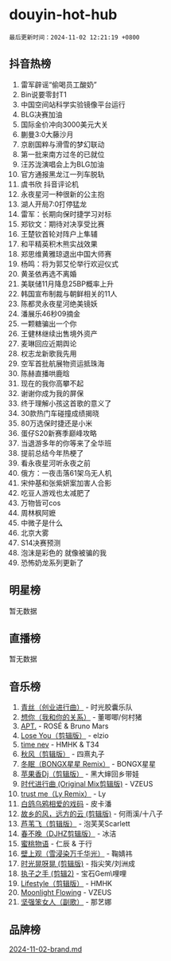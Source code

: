 # douyin-hot-hub

`最后更新时间：2024-11-02 12:21:19 +0800`

## 抖音热榜

1. 雷军辟谣“偷喝员工酸奶”
1. Bin说要零封T1
1. 中国空间站科学实验镜像平台运行
1. BLG决赛加油
1. 国际金价冲向3000美元大关
1. 蒯曼3:0大藤沙月
1. 京剧国粹与滑雪的梦幻联动
1. 第一批来南方过冬的已就位
1. 汪苏泷演唱会上为BLG加油
1. 官方通报黑龙江一列车脱轨
1. 虞书欣 抖音评论机
1. 永夜星河一种很新的公主抱
1. 湖人开局7:0打停猛龙
1. 雷军：长期向保时捷学习对标
1. 郑钦文：期待对决享受比赛
1. 王楚钦首轮对阵户上隼辅
1. 和平精英积木熊实战效果
1. 郑思维黄雅琼退出中国大师赛
1. 杨鸣：将为郭艾伦举行欢迎仪式
1. 黄圣依再选不离婚
1. 美联储11月降息25BP概率上升
1. 韩国宣布制裁与朝鲜相关的11人
1. 陈都灵永夜星河绝美镜妖
1. 潘展乐46秒09摘金
1. 一颗糖骗出一个你
1. 王健林继续出售境外资产
1. 麦琳回应近期舆论
1. 权志龙新歌我先用
1. 空军首批航展物资运抵珠海
1. 陈赫直播哄鹿晗
1. 现在的我你高攀不起
1. 谢谢你成为我的屏保
1. 终于理解小孩这首歌的意义了
1. 30款热门车碰撞成绩揭晓
1. 80万选保时捷还是小米
1. 蛋仔S20新赛季巅峰攻略
1. 当退游多年的你等来了全华班
1. 提前总结今年热梗了
1. 看永夜星河听永夜之前
1. 俄方：一夜击落61架乌无人机
1. 宋仲基和张紫妍案加害人合影
1. 吃豆人游戏也太减肥了
1. 万物皆可cos
1. 周林枫阿嬷
1. 中微子是什么
1. 北京大雾
1. S14决赛预测
1. 泡沫是彩色的 就像被骗的我
1. 恐怖奶龙系列更新了

## 明星榜

暂无数据

## 直播榜

暂无数据

## 音乐榜

1. [青丝（创业进行曲）](https://sf5-hl-cdn-tos.douyinstatic.com/obj/tos-cn-ve-2774/ooYARJB5iBRNhCOkDsS3BAKW91CIMoQfwzwKLi) - 时光胶囊乐队
1. [想你（我和你的关系）](https://sf5-hl-cdn-tos.douyinstatic.com/obj/tos-cn-ve-2774/o8QxhcOBDYYX0zqKCjFVQXZ3RBffnRBQEogitG) - 董唧唧/何村猪
1. [APT.](https://sf5-hl-cdn-tos.douyinstatic.com/obj/tos-cn-ve-2774/oUIcRnUtZBV1JgZtxIMCAiiBSVBSEEOCFfkeMQ) - ROSÉ & Bruno Mars
1. [Lose You（剪辑版）](https://sf5-hl-cdn-tos.douyinstatic.com/obj/tos-cn-ve-2774/og9yxQxAWI86iBNr9ojBFMoWTIvDZZb8HwiGY) - elzio
1. [time nev](https://sf3-cdn-tos.douyinstatic.com/obj/tos-cn-ve-2774/oc6aICzpzBCWrhCvDVi2AZmQLt0gIBxfMEfd6i) - HMHK & T34
1. [秋风（剪辑版）](https://sf3-cdn-tos.douyinstatic.com/obj/tos-cn-ve-2774/ocGaU84LfAfzMd2wbXdQFpCGhBiXg82JNMRRie) - 四熹丸子
1. [冬眠（BONGX星星 Remix）](https://sf5-hl-cdn-tos.douyinstatic.com/obj/tos-cn-ve-2774/oMCfFFoE3LwQ7agAgOIG4ieExqkeAsxNBEkLdz) - BONGX星星
1. [苹果香Dj（剪辑版）](https://sf6-cdn-tos.douyinstatic.com/obj/tos-cn-ve-2774/oEeIEQbYGAOspCTRAIeYF4Ok8LgZ8NBaRe4ztR) - 黑大婶回乡带娃
1. [时代进行曲 (Original Mix剪辑版)](https://sf5-hl-cdn-tos.douyinstatic.com/obj/tos-cn-ve-2774/oYrssziLdrtiW6cKABM8n5Vfc2xwXiIBInoAkn) - VZEUS
1. [trust me（Ly Remix）](https://sf3-cdn-tos.douyinstatic.com/obj/tos-cn-ve-2774/oUo1M8fz5AfmMSExABQQKFE0eCMWgsiccfqrMA) - Ly
1. [白鸽乌鸦相爱的戏码](https://sf5-hl-cdn-tos.douyinstatic.com/obj/tos-cn-ve-2774/oMVVEf6eDAOmFtNtCsEqKpIorBDM8Nkg6TZRqC) - 皮卡潘
1. [故乡的风，远方的云 (剪辑版)](https://sf5-hl-cdn-tos.douyinstatic.com/obj/tos-cn-ve-2774/ooPEdiZMrAAWisczq1WXoZYGU6GxII2UUBvYI) - 何雨溪/十八子
1. [芦苇飞（剪辑版）](https://sf3-cdn-tos.douyinstatic.com/obj/tos-cn-ve-2774/ok3IaChjEFFoK3FAMzXDEgfpeE6Al3Nv2BnfCW) - 泡芙芙Scarlett
1. [春不晚（DJHZ剪辑版）](https://sf3-cdn-tos.douyinstatic.com/obj/tos-cn-ve-2774/osEZa7YZ6wNo9QDABgfGFaCQKRQTNafsBJDnKt) - 冰洁
1. [蜜桃物语](https://sf5-hl-cdn-tos.douyinstatic.com/obj/tos-cn-ve-2774/oIhOSCZtIACtYU4XQkngiW9kCBfVD1Fz9IYeqL) - 仁辰 & 于行
1. [壁上观（雪浸染万千华光）](https://sf6-cdn-tos.douyinstatic.com/obj/tos-cn-ve-2774/ocIizBMxWi8vA8UdAMIYdYCjgBB5Z3WZWxrvY) - 鞠婧祎
1. [时光晃呀晃 (剪辑版)](https://sf5-hl-cdn-tos.douyinstatic.com/obj/tos-cn-ve-2774/o8ACeQem3gwI1x3GIYGAfKG0LJebKFRJDwRwyW) - 指尖笑/刘洲成
1. [执子之手 (剪辑2)](https://sf3-cdn-tos.douyinstatic.com/obj/tos-cn-ve-2774/oUoZLQjCc31XzqsBnBQUNgeKtYPBcgbFDwtfcu) - 宝石Gem\哩哩
1. [Lifestyle（剪辑版）](https://sf5-hl-cdn-tos.douyinstatic.com/obj/tos-cn-ve-2774/owfqGgjwG3V5lCLaAIezFMeg3LtuKNBaZKgzPV) - HMHK
1. [Moonlight Flowing](https://sf5-hl-cdn-tos.douyinstatic.com/obj/tos-cn-ve-2774/oopZsCtRnQgOhEYmv9FfBBgwmeaQmWQQZED9tN) - VZEUS
1. [坚强笨女人（副歌）](https://sf5-hl-cdn-tos.douyinstatic.com/obj/tos-cn-ve-2774/ospNInQiZvGWyBVg5zkNsAMct5uJIg1CrZiPL) - 那艺娜

## 品牌榜

[2024-11-02-brand.md](2024-11-02-brand.md)
